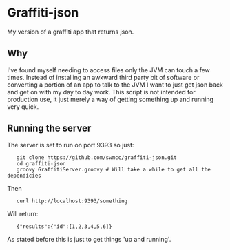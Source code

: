 # Graffiti-json

My version of a graffiti app that returns json. 

## Why

I've found myself needing to access files only the JVM can touch a few times. Instead of installing an awkward third party bit of software or converting a portion of an app to talk to the JVM I want to just get json back and get on with my day to day work. This script is not intended for production use, it just merely a way of getting something up and running very quick. 

## Running the server

The server is set to run on port 9393 so just:

 ```
	git clone https://github.com/swmcc/graffiti-json.git
	cd graffiti-json
	groovy GraffitiServer.groovy # Will take a while to get all the dependicies
 ```

Then 
 ```
	curl http://localhost:9393/something
 ```

Will return:
 ```
    {"results":{"id":[1,2,3,4,5,6]}
 ```
As stated before this is just to get things 'up and running'.
